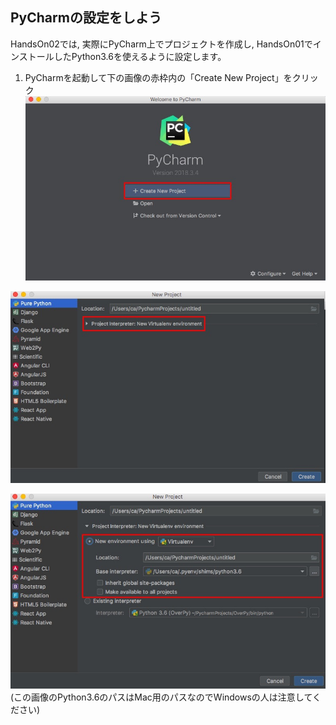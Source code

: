 ## PyCharmの設定をしよう

HandsOn02では, 実際にPyCharm上でプロジェクトを作成し, HandsOn01でインストールしたPython3.6を使えるように設定します。  

1. PyCharmを起動して下の画像の赤枠内の「Create New Project」をクリック  
![PyCharm01.jpg](./PyCharm01.jpg)  

![PyCharm02.jpg](PyCharm02.jpg)

![PyCharm03.jpg](./PyCharm03.jpg)  
(この画像のPython3.6のパスはMac用のパスなのでWindowsの人は注意してください)  